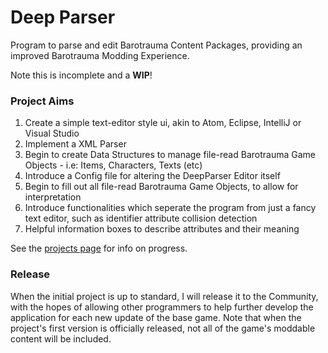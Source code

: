 # Deep Parser
Program to parse and edit Barotrauma Content Packages, providing an improved Barotrauma Modding Experience.

Note this is incomplete and a **WIP**!

### Project Aims
1. Create a simple text-editor style ui, akin to Atom, Eclipse, IntelliJ or Visual Studio
2. Implement a XML Parser
3. Begin to create Data Structures to manage file-read Barotrauma Game Objects - i.e: Items, Characters, Texts (etc)
4. Introduce a Config file for altering the DeepParser Editor itself
5. Begin to fill out all file-read Barotrauma Game Objects, to allow for interpretation
6. Introduce functionalities which seperate the program from just a fancy text editor, such as identifier attribute collision detection
7. Helpful information boxes to describe attributes and their meaning

See the [projects page](https://github.com/nullmaton/DeepParser/projects/1) for info on progress.

### Release
When the initial project is up to standard, I will release it to the Community, with the hopes of allowing other programmers to help further develop the application for each new update of the base game. Note that when the project's first version is officially released, not all of the game's moddable content will be included.
